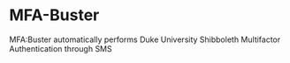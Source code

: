 # MFA-Buster
MFA:Buster automatically performs Duke University Shibboleth Multifactor Authentication through SMS
